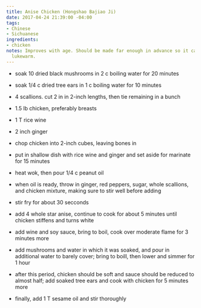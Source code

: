 ```yaml
---
title: Anise Chicken (Hongshao Bajiao Ji)
date: 2017-04-24 21:39:00 -04:00
tags:
- Chinese
- Sichuanese
ingredients:
- chicken
notes: Improves with age. Should be made far enough in advance so it can be served
  lukewarm.
---
```


- soak 10 dried black mushrooms in 2 c boiling water for 20 minutes
- soak 1/4 c dried tree ears in 1 c boiling water for 10 minutes

- 4 scallions. cut 2 in in 2-inch lengths, then tie remaining in a bunch

- 1.5 lb chicken, preferably breasts
- 1 T rice wine
- 2 inch ginger

- chop chicken into 2-inch cubes, leaving bones in
- put in shallow dish with rice wine and ginger and set aside for marinate for 15 minutes

- heat wok, then pour 1/4 c peanut oil
- when oil is ready, throw in ginger, red peppers, sugar, whole scallions, and chicken mixture, making sure to stir well before adding
- stir fry for about 30 secconds
- add 4 whole star anise, continue to cook for about 5 minutes until chicken stiffens and turns white
- add wine and soy sauce, bring to boil, cook over moderate flame for 3 minutes more
- add mushrooms and water in which it was soaked, and pour in additional water to barely cover; bring to boill, then lower and simmer for 1 hour
- after this period, chicken should be soft and sauce should be reduced to almost half; add soaked tree ears and cook with chicken for 5 minutes more
- finally, add 1 T sesame oil and stir thoroughly